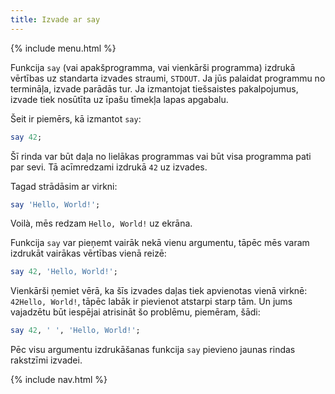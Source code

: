 ```yaml
---
title: Izvade ar say
---
```


{% include menu.html %}

Funkcija `say` (vai apakšprogramma, vai vienkārši programma) izdrukā vērtības uz standarta izvades straumi, `STDOUT`. Ja jūs palaidat programmu no termināļa, izvade parādās tur. Ja izmantojat tiešsaistes pakalpojumus, izvade tiek nosūtīta uz īpašu tīmekļa lapas apgabalu.

Šeit ir piemērs, kā izmantot `say`:

```raku
say 42;
```

Šī rinda var būt daļa no lielākas programmas vai būt visa programma pati par sevi. Tā acīmredzami izdrukā `42` uz izvades.

Tagad strādāsim ar virkni:

```raku
say 'Hello, World!';
```

Voilà, mēs redzam `Hello, World!` uz ekrāna.

Funkcija `say` var pieņemt vairāk nekā vienu argumentu, tāpēc mēs varam izdrukāt vairākas vērtības vienā reizē:

```raku
say 42, 'Hello, World!';
```

Vienkārši ņemiet vērā, ka šīs izvades daļas tiek apvienotas vienā virknē: `42Hello, World!`, tāpēc labāk ir pievienot atstarpi starp tām. Un jums vajadzētu būt iespējai atrisināt šo problēmu, piemēram, šādi:

```raku
say 42, ' ', 'Hello, World!';
```

Pēc visu argumentu izdrukāšanas funkcija `say` pievieno jaunas rindas rakstzīmi izvadei.

{% include nav.html %}